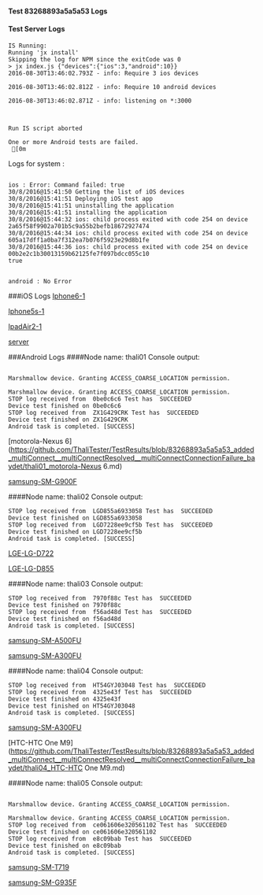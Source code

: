 #### Test 83268893a5a5a53 Logs

#### Test Server Logs
```
IS Running:
Running 'jx install'
Skipping the log for NPM since the exitCode was 0
> jx index.js {"devices":{"ios":3,"android":10}}
2016-08-30T13:46:02.793Z - info: Require 3 ios devices

2016-08-30T13:46:02.812Z - info: Require 10 android devices

2016-08-30T13:46:02.871Z - info: listening on *:3000


 
Run IS script aborted
 
One or more Android tests are failed.
 [0m

```


Logs for system : 
```

ios : Error: Command failed: true
30/8/2016@15:41:50 Getting the list of iOS devices 
30/8/2016@15:41:51 Deploying iOS test app 
30/8/2016@15:41:51 uninstalling the application 
30/8/2016@15:41:51 installing the application 
30/8/2016@15:44:32 ios: child process exited with code 254 on device 2a65f58f9902a701b5c9a55b2befb18672927474 
30/8/2016@15:44:34 ios: child process exited with code 254 on device 605a17dff1a0ba7f312ea7b076f5923e29d8b1fe 
30/8/2016@15:44:36 ios: child process exited with code 254 on device 00b2e2c1b30013159b62125fe7f097bdcc055c10 
true


android : No Error
```
###iOS Logs
[Iphone6-1](https://github.com/ThaliTester/TestResults/blob/83268893a5a5a53_added_multiConnect__multiConnectResolved__multiConnectConnectionFailure_baydet/iOS_Iphone6-1.md)

[Iphone5s-1](https://github.com/ThaliTester/TestResults/blob/83268893a5a5a53_added_multiConnect__multiConnectResolved__multiConnectConnectionFailure_baydet/iOS_Iphone5s-1.md)

[IpadAir2-1](https://github.com/ThaliTester/TestResults/blob/83268893a5a5a53_added_multiConnect__multiConnectResolved__multiConnectConnectionFailure_baydet/iOS_IpadAir2-1.md)

[server](https://github.com/ThaliTester/TestResults/blob/83268893a5a5a53_added_multiConnect__multiConnectResolved__multiConnectConnectionFailure_baydet/iOS_server.md)




###Android Logs
####Node name: thali01
Console output:
```

Marshmallow device. Granting ACCESS_COARSE_LOCATION permission.

Marshmallow device. Granting ACCESS_COARSE_LOCATION permission.
STOP log received from  0be0c6c6 Test has  SUCCEEDED
Device test finished on 0be0c6c6 
STOP log received from  ZX1G429CRK Test has  SUCCEEDED
Device test finished on ZX1G429CRK 
Android task is completed. [SUCCESS]
```
[motorola-Nexus 6](https://github.com/ThaliTester/TestResults/blob/83268893a5a5a53_added_multiConnect__multiConnectResolved__multiConnectConnectionFailure_baydet/thali01_motorola-Nexus 6.md)

[samsung-SM-G900F](https://github.com/ThaliTester/TestResults/blob/83268893a5a5a53_added_multiConnect__multiConnectResolved__multiConnectConnectionFailure_baydet/thali01_samsung-SM-G900F.md)

####Node name: thali02
Console output:
```
STOP log received from  LGD855a6933058 Test has  SUCCEEDED
Device test finished on LGD855a6933058 
STOP log received from  LGD7228ee9cf5b Test has  SUCCEEDED
Device test finished on LGD7228ee9cf5b 
Android task is completed. [SUCCESS]
```
[LGE-LG-D722](https://github.com/ThaliTester/TestResults/blob/83268893a5a5a53_added_multiConnect__multiConnectResolved__multiConnectConnectionFailure_baydet/thali02_LGE-LG-D722.md)

[LGE-LG-D855](https://github.com/ThaliTester/TestResults/blob/83268893a5a5a53_added_multiConnect__multiConnectResolved__multiConnectConnectionFailure_baydet/thali02_LGE-LG-D855.md)

####Node name: thali03
Console output:
```
STOP log received from  7970f88c Test has  SUCCEEDED
Device test finished on 7970f88c 
STOP log received from  f56ad48d Test has  SUCCEEDED
Device test finished on f56ad48d 
Android task is completed. [SUCCESS]
```
[samsung-SM-A500FU](https://github.com/ThaliTester/TestResults/blob/83268893a5a5a53_added_multiConnect__multiConnectResolved__multiConnectConnectionFailure_baydet/thali03_samsung-SM-A500FU.md)

[samsung-SM-A300FU](https://github.com/ThaliTester/TestResults/blob/83268893a5a5a53_added_multiConnect__multiConnectResolved__multiConnectConnectionFailure_baydet/thali03_samsung-SM-A300FU.md)

####Node name: thali04
Console output:
```
STOP log received from  HT54GYJ03048 Test has  SUCCEEDED
STOP log received from  4325e43f Test has  SUCCEEDED
Device test finished on 4325e43f 
Device test finished on HT54GYJ03048 
Android task is completed. [SUCCESS]
```
[samsung-SM-A300FU](https://github.com/ThaliTester/TestResults/blob/83268893a5a5a53_added_multiConnect__multiConnectResolved__multiConnectConnectionFailure_baydet/thali04_samsung-SM-A300FU.md)

[HTC-HTC One M9](https://github.com/ThaliTester/TestResults/blob/83268893a5a5a53_added_multiConnect__multiConnectResolved__multiConnectConnectionFailure_baydet/thali04_HTC-HTC One M9.md)

####Node name: thali05
Console output:
```

Marshmallow device. Granting ACCESS_COARSE_LOCATION permission.

Marshmallow device. Granting ACCESS_COARSE_LOCATION permission.
STOP log received from  ce061606e320561102 Test has  SUCCEEDED
Device test finished on ce061606e320561102 
STOP log received from  e8c09bab Test has  SUCCEEDED
Device test finished on e8c09bab 
Android task is completed. [SUCCESS]
```
[samsung-SM-T719](https://github.com/ThaliTester/TestResults/blob/83268893a5a5a53_added_multiConnect__multiConnectResolved__multiConnectConnectionFailure_baydet/thali05_samsung-SM-T719.md)

[samsung-SM-G935F](https://github.com/ThaliTester/TestResults/blob/83268893a5a5a53_added_multiConnect__multiConnectResolved__multiConnectConnectionFailure_baydet/thali05_samsung-SM-G935F.md)


